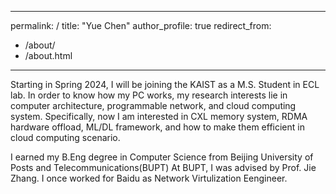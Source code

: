 <!--
 * @Descripttion: 
 * @version: 1.0.0
 * @Author: CYKS
 * @Date: 2024-03-07 14:44:23
 * @LastEditors: CYKS
 * @LastEditTime: 2024-04-07 17:05:51
-->
---
permalink: /
title: "Yue Chen"
author_profile: true
redirect_from: 
  - /about/
  - /about.html
---

Starting in Spring 2024, I will be joining the KAIST as a M.S. Student in ECL lab. In order to know how my PC works, my research interests lie in computer architecture, programmable network, and cloud computing system. Specifically, now I am interested in CXL memory system, RDMA hardware offload, ML/DL framework, and how to make them efficient in cloud computing scenario.

I earned my B.Eng degree in Computer Science from Beijing University of Posts and Telecommunications(BUPT) At BUPT, I was advised by Prof. Jie Zhang. I once worked for Baidu as Network Virtulization Eengineer.